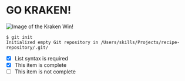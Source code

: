 # GO KRAKEN!
![Image of the Kraken Win!](https://cms.nhl.bamgrid.com/images/photos/326957192/1024x576/cut.jpg)

```
$ git init
Initialized empty Git repository in /Users/skills/Projects/recipe-repository/.git/
```

- [x] List syntax is required
- [x] This item is complete
- [ ] This item is not complete
